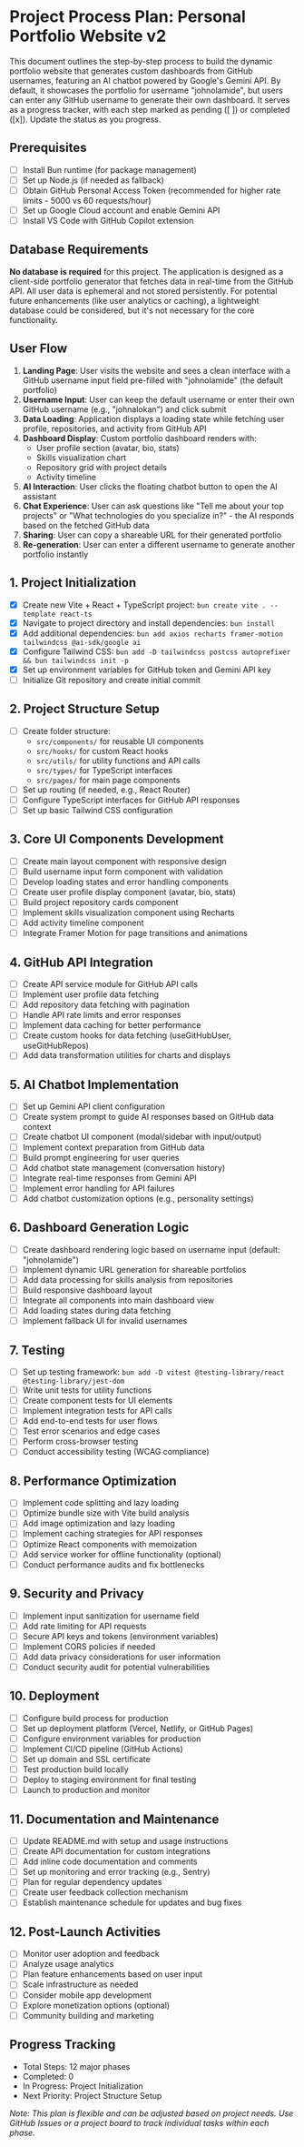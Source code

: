 # Project Process Plan: Personal Portfolio Website v2

This document outlines the step-by-step process to build the dynamic portfolio website that generates custom dashboards from GitHub usernames, featuring an AI chatbot powered by Google's Gemini API. By default, it showcases the portfolio for username "johnolamide", but users can enter any GitHub username to generate their own dashboard. It serves as a progress tracker, with each step marked as pending ([ ]) or completed ([x]). Update the status as you progress.

## Prerequisites
- [ ] Install Bun runtime (for package management)
- [ ] Set up Node.js (if needed as fallback)
- [ ] Obtain GitHub Personal Access Token (recommended for higher rate limits - 5000 vs 60 requests/hour)
- [ ] Set up Google Cloud account and enable Gemini API
- [ ] Install VS Code with GitHub Copilot extension

## Database Requirements
**No database is required** for this project. The application is designed as a client-side portfolio generator that fetches data in real-time from the GitHub API. All user data is ephemeral and not stored persistently. For potential future enhancements (like user analytics or caching), a lightweight database could be considered, but it's not necessary for the core functionality.

## User Flow
1. **Landing Page**: User visits the website and sees a clean interface with a GitHub username input field pre-filled with "johnolamide" (the default portfolio)
2. **Username Input**: User can keep the default username or enter their own GitHub username (e.g., "johnalokan") and click submit
3. **Data Loading**: Application displays a loading state while fetching user profile, repositories, and activity from GitHub API
4. **Dashboard Display**: Custom portfolio dashboard renders with:
   - User profile section (avatar, bio, stats)
   - Skills visualization chart
   - Repository grid with project details
   - Activity timeline
5. **AI Interaction**: User clicks the floating chatbot button to open the AI assistant
6. **Chat Experience**: User can ask questions like "Tell me about your top projects" or "What technologies do you specialize in?" - the AI responds based on the fetched GitHub data
7. **Sharing**: User can copy a shareable URL for their generated portfolio
8. **Re-generation**: User can enter a different username to generate another portfolio instantly

## 1. Project Initialization
- [x] Create new Vite + React + TypeScript project: `bun create vite . --template react-ts`
- [x] Navigate to project directory and install dependencies: `bun install`
- [x] Add additional dependencies: `bun add axios recharts framer-motion tailwindcss @ai-sdk/google ai`
- [x] Configure Tailwind CSS: `bun add -D tailwindcss postcss autoprefixer && bun tailwindcss init -p`
- [x] Set up environment variables for GitHub token and Gemini API key
- [ ] Initialize Git repository and create initial commit

## 2. Project Structure Setup
- [ ] Create folder structure:
  - `src/components/` for reusable UI components
  - `src/hooks/` for custom React hooks
  - `src/utils/` for utility functions and API calls
  - `src/types/` for TypeScript interfaces
  - `src/pages/` for main page components
- [ ] Set up routing (if needed, e.g., React Router)
- [ ] Configure TypeScript interfaces for GitHub API responses
- [ ] Set up basic Tailwind CSS configuration

## 3. Core UI Components Development
- [ ] Create main layout component with responsive design
- [ ] Build username input form component with validation
- [ ] Develop loading states and error handling components
- [ ] Create user profile display component (avatar, bio, stats)
- [ ] Build project repository cards component
- [ ] Implement skills visualization component using Recharts
- [ ] Add activity timeline component
- [ ] Integrate Framer Motion for page transitions and animations

## 4. GitHub API Integration
- [ ] Create API service module for GitHub API calls
- [ ] Implement user profile data fetching
- [ ] Add repository data fetching with pagination
- [ ] Handle API rate limits and error responses
- [ ] Implement data caching for better performance
- [ ] Create custom hooks for data fetching (useGitHubUser, useGitHubRepos)
- [ ] Add data transformation utilities for charts and displays

## 5. AI Chatbot Implementation
- [ ] Set up Gemini API client configuration
- [ ] Create system prompt to guide AI responses based on GitHub data context
- [ ] Create chatbot UI component (modal/sidebar with input/output)
- [ ] Implement context preparation from GitHub data
- [ ] Build prompt engineering for user queries
- [ ] Add chatbot state management (conversation history)
- [ ] Integrate real-time responses from Gemini API
- [ ] Implement error handling for API failures
- [ ] Add chatbot customization options (e.g., personality settings)

## 6. Dashboard Generation Logic
- [ ] Create dashboard rendering logic based on username input (default: "johnolamide")
- [ ] Implement dynamic URL generation for shareable portfolios
- [ ] Add data processing for skills analysis from repositories
- [ ] Build responsive dashboard layout
- [ ] Integrate all components into main dashboard view
- [ ] Add loading states during data fetching
- [ ] Implement fallback UI for invalid usernames

## 7. Testing
- [ ] Set up testing framework: `bun add -D vitest @testing-library/react @testing-library/jest-dom`
- [ ] Write unit tests for utility functions
- [ ] Create component tests for UI elements
- [ ] Implement integration tests for API calls
- [ ] Add end-to-end tests for user flows
- [ ] Test error scenarios and edge cases
- [ ] Perform cross-browser testing
- [ ] Conduct accessibility testing (WCAG compliance)

## 8. Performance Optimization
- [ ] Implement code splitting and lazy loading
- [ ] Optimize bundle size with Vite build analysis
- [ ] Add image optimization and lazy loading
- [ ] Implement caching strategies for API responses
- [ ] Optimize React components with memoization
- [ ] Add service worker for offline functionality (optional)
- [ ] Conduct performance audits and fix bottlenecks

## 9. Security and Privacy
- [ ] Implement input sanitization for username field
- [ ] Add rate limiting for API requests
- [ ] Secure API keys and tokens (environment variables)
- [ ] Implement CORS policies if needed
- [ ] Add data privacy considerations for user information
- [ ] Conduct security audit for potential vulnerabilities

## 10. Deployment
- [ ] Configure build process for production
- [ ] Set up deployment platform (Vercel, Netlify, or GitHub Pages)
- [ ] Configure environment variables for production
- [ ] Implement CI/CD pipeline (GitHub Actions)
- [ ] Set up domain and SSL certificate
- [ ] Test production build locally
- [ ] Deploy to staging environment for final testing
- [ ] Launch to production and monitor

## 11. Documentation and Maintenance
- [ ] Update README.md with setup and usage instructions
- [ ] Create API documentation for custom integrations
- [ ] Add inline code documentation and comments
- [ ] Set up monitoring and error tracking (e.g., Sentry)
- [ ] Plan for regular dependency updates
- [ ] Create user feedback collection mechanism
- [ ] Establish maintenance schedule for updates and bug fixes

## 12. Post-Launch Activities
- [ ] Monitor user adoption and feedback
- [ ] Analyze usage analytics
- [ ] Plan feature enhancements based on user input
- [ ] Scale infrastructure as needed
- [ ] Consider mobile app development
- [ ] Explore monetization options (optional)
- [ ] Community building and marketing

## Progress Tracking
- Total Steps: 12 major phases
- Completed: 0
- In Progress: Project Initialization
- Next Priority: Project Structure Setup

*Note: This plan is flexible and can be adjusted based on project needs. Use GitHub Issues or a project board to track individual tasks within each phase.*